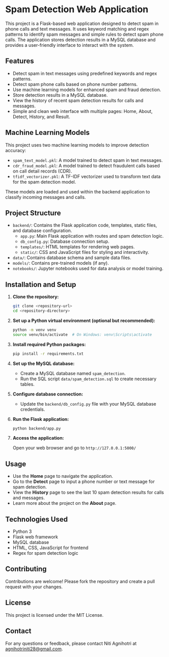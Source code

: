 # Spam Detection Web Application

This project is a Flask-based web application designed to detect spam in phone calls and text messages. It uses keyword matching and regex patterns to identify spam messages and simple rules to detect spam phone calls. The application stores detection results in a MySQL database and provides a user-friendly interface to interact with the system.

## Features

- Detect spam in text messages using predefined keywords and regex patterns.
- Detect spam phone calls based on phone number patterns.
- Use machine learning models for enhanced spam and fraud detection.
- Store detection results in a MySQL database.
- View the history of recent spam detection results for calls and messages.
- Simple and clean web interface with multiple pages: Home, About, Detect, History, and Result.

## Machine Learning Models

This project uses two machine learning models to improve detection accuracy:

- `spam_text_model.pkl`: A model trained to detect spam in text messages.
- `cdr_fraud_model.pkl`: A model trained to detect fraudulent calls based on call detail records (CDR).
- `tfidf_vectorizer.pkl`: A TF-IDF vectorizer used to transform text data for the spam detection model.

These models are loaded and used within the backend application to classify incoming messages and calls.

## Project Structure

- `backend/`: Contains the Flask application code, templates, static files, and database configuration.
  - `app.py`: Main Flask application with routes and spam detection logic.
  - `db_config.py`: Database connection setup.
  - `templates/`: HTML templates for rendering web pages.
  - `static/`: CSS and JavaScript files for styling and interactivity.
- `data/`: Contains database schema and sample data files.
- `models/`: Contains pre-trained models (if any).
- `notebooks/`: Jupyter notebooks used for data analysis or model training.

## Installation and Setup

1. **Clone the repository:**

   ```bash
   git clone <repository-url>
   cd <repository-directory>
   ```

2. **Set up a Python virtual environment (optional but recommended):**

   ```bash
   python -m venv venv
   source venv/bin/activate  # On Windows: venv\Scripts\activate
   ```

3. **Install required Python packages:**

   ```bash
   pip install -r requirements.txt
   ```

4. **Set up the MySQL database:**

   - Create a MySQL database named `spam_detection`.
   - Run the SQL script `data/spam_detection.sql` to create necessary tables.

5. **Configure database connection:**

   - Update the `backend/db_config.py` file with your MySQL database credentials.

6. **Run the Flask application:**

   ```bash
   python backend/app.py
   ```

7. **Access the application:**

   Open your web browser and go to `http://127.0.0.1:5000/`

## Usage

- Use the **Home** page to navigate the application.
- Go to the **Detect** page to input a phone number or text message for spam detection.
- View the **History** page to see the last 10 spam detection results for calls and messages.
- Learn more about the project on the **About** page.

## Technologies Used

- Python 3
- Flask web framework
- MySQL database
- HTML, CSS, JavaScript for frontend
- Regex for spam detection logic

## Contributing

Contributions are welcome! Please fork the repository and create a pull request with your changes.

## License

This project is licensed under the MIT License.

## Contact

For any questions or feedback, please contact Niti Agnihotri at agnihotriniti28@gmail.com.
